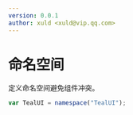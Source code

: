 ```yaml
---
version: 0.0.1
author: xuld <xuld@vip.qq.com>
---
```

# 命名空间
定义命名空间避免组件冲突。

```js
var TealUI = namespace("TealUI");
```